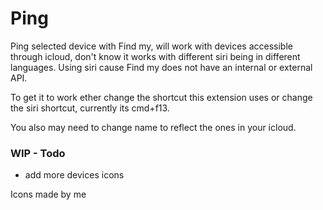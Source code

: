 # Ping

Ping selected device with Find my, will work with devices accessible through icloud, don't know it works with different siri being in different languages. Using siri cause Find my does not have an internal or external API.

To get it to work ether change the shortcut this extension uses or change the siri shortcut, currently its cmd+f13. 

You also may need to change name to reflect the ones in your icloud. 

### WIP - Todo
  - add more devices icons

Icons made by me
